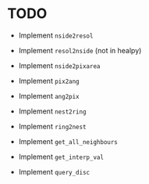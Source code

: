 # TODO

- Implement `nside2resol`
- Implement `resol2nside` (not in healpy)
- Implement `nside2pixarea`

- Implement `pix2ang`
- Implement `ang2pix`
- Implement `nest2ring`
- Implement `ring2nest`
- Implement `get_all_neighbours`
- Implement `get_interp_val`
- Implement `query_disc`
